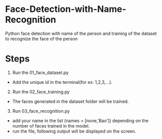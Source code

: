 # Face-Detection-with-Name-Recognition
Python face detection with name of the person and training of the dataset to recognize the face of the person
# Steps
1. Run the 01_face_dataset.py
  - Add the unique id in the terminal(for ex: 1,2,3,...).
2. Run the 02_face_training.py
  - The faces generated in the dataset folder will be trained.
3. Run 03_face_recognition.py
  - add your name in the list (names = [none,'Bao']) depending on the number of faces trained in the model.
  - run the file, following output will be displayed on the screen.



